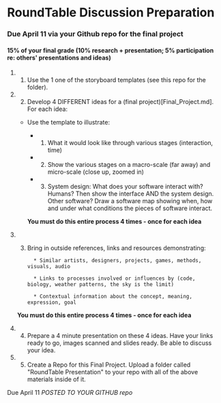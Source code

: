 # RoundTable Discussion Preparation 

### Due April 11 via your Github repo for the final project

#### 15% of your final grade (10% research + presentation; 5% participation re: others' presentations and ideas)


1. 1. Use the 1 one of the storyboard templates (see this repo for the folder). 

2. 2. Develop 4 DIFFERENT ideas for a (final project)[Final_Project.md]. For each idea:

	* Use the template to illustrate:
		- 1. What it would look like through various stages (interaction, time)

		- 2. Show the various stages on a macro-scale (far away) and micro-scale (close up, zoomed in)

		- 3. System design: What does your software interact with? Humans? Then show the interface AND the system design. Other software? Draw a software map showing when, how and under what conditions the pieces of software interact.

		**You must do this entire process 4 times - once for each idea**

3. 3. Bring in outside references, links and resources demonstrating:

			* Similar artists, designers, projects, games, methods, visuals, audio

			* Links to processes involved or influences by (code, biology, weather patterns, the sky is the limit)

			* Contextual information about the concept, meaning, expression, goal

	**You must do this entire process 4 times - once for each idea**

4. 4. Prepare a 4 minute presentation on these 4 ideas. Have your links ready to go, images scanned and slides ready. Be able to discuss your idea.

5. 5. Create a Repo for this Final Project. Upload a folder called "RoundTable Presentation" to your repo with all of the above materials inside of it.


Due April 11 *POSTED TO YOUR GITHUB repo* 
